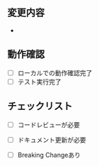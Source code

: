 ## 変更内容
- 

## 動作確認
- [ ] ローカルでの動作確認完了
- [ ] テスト実行完了

## チェックリスト
- [ ] コードレビューが必要
- [ ] ドキュメント更新が必要
- [ ] Breaking Changeあり


